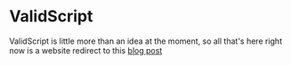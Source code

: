 # ValidScript

ValidScript is little more than an idea at the moment, so all that's here
right now is a website redirect to this [blog post](https://blog.thestateofme.com/2021/09/23/validscript-a-modest-proposal-for-app-security/)